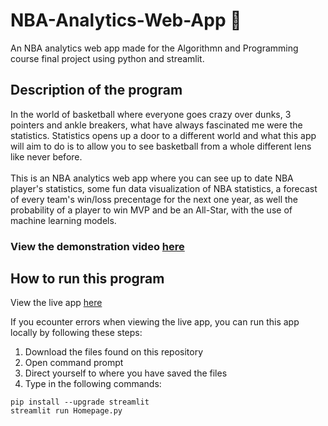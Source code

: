 # NBA-Analytics-Web-App :basketball:

An NBA analytics web app made for the Algorithmn and Programming course final project using python and streamlit.

## Description of the program
In the world of basketball where everyone goes crazy over dunks, 3 pointers and ankle breakers,
what have always fascinated me were the statistics. Statistics opens up a door to a different world and
what this app will aim to do is to allow you to see basketball from a whole different lens like never before.
<br><br>
This is an NBA analytics web app where you can see up to date NBA player's statistics, 
some fun data visualization of NBA statistics, a forecast of every team's win/loss precentage for the next one year, as well the probability
of a player to win MVP and be an All-Star, with the use of machine learning models.
<br>

### View the demonstration video [here](https://youtu.be/xwi-UGlQ9Jg)

## How to run this program
View the live app [here](https://francescoemmanuel-nba-analytics-web-app-homepage-l62jyi.streamlit.app/)

If you ecounter errors when viewing the live app, you can run this app locally by following these steps:
1. Download the files found on this repository
2. Open command prompt
3. Direct yourself to where you have saved the files
4. Type in the following commands: 
```
pip install --upgrade streamlit
streamlit run Homepage.py
```
